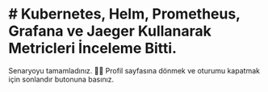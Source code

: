 # # Kubernetes, Helm, Prometheus, Grafana ve Jaeger Kullanarak Metricleri İnceleme Bitti.

Senaryoyu tamamladınız. 👏🏻
Profil sayfasına dönmek ve oturumu kapatmak için sonlandır butonuna basınız.